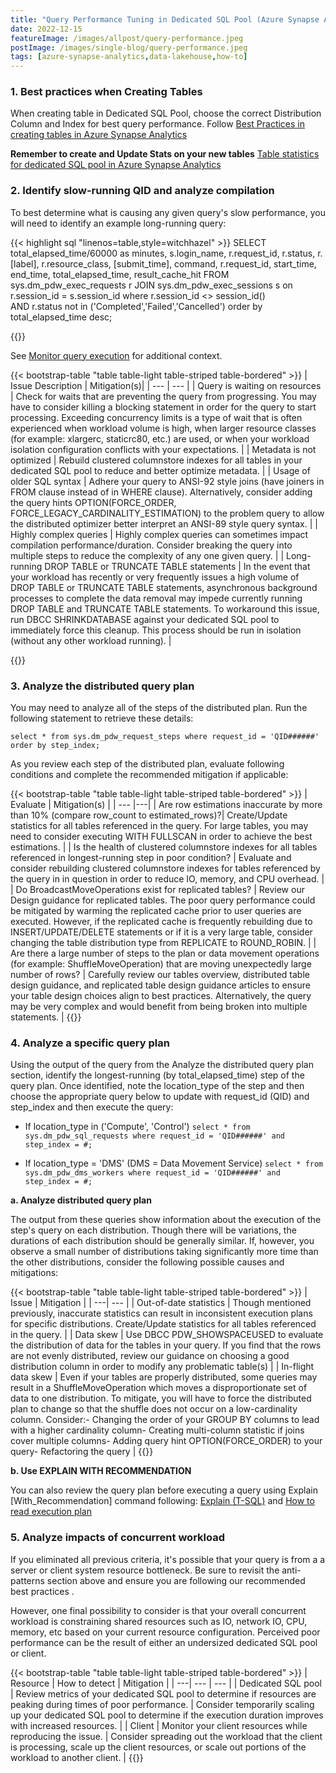 ```yaml
---
title: "Query Performance Tuning in Dedicated SQL Pool (Azure Synapse Analytics)"
date: 2022-12-15
featureImage: /images/allpost/query-performance.jpeg
postImage: /images/single-blog/query-performance.jpeg
tags: [azure-synapse-analytics,data-lakehouse,how-to]
---
```


### 1. Best practices when Creating Tables

When creating table in Dedicated SQL Pool, choose the correct Distribution Column and Index for best query performance. Follow [Best Practices in creating tables in Azure Synapse Analytics](./content/blog/create-table-azure-synapse-analytics.md)

**Remember to create and Update Stats on your new tables**
[Table statistics for dedicated SQL pool in Azure Synapse Analytics](https://learn.microsoft.com/en-us/azure/synapse-analytics/sql-data-warehouse/sql-data-warehouse-tables-statistics#examples-update-statistics)


### 2. Identify slow-running QID and analyze compilation

To best determine what is causing any given query's slow performance, you will need to identify an example long-running query:

{{< highlight sql "linenos=table,style=witchhazel" >}}
SELECT total_elapsed_time/60000 as minutes, s.login_name, 
    r.request_id, r.status, r.[label], r.resource_class, [submit_time], 
    command, r.request_id, start_time, end_time, 
    total_elapsed_time, result_cache_hit
FROM sys.dm_pdw_exec_requests r 
JOIN sys.dm_pdw_exec_sessions s 
on r.session_id = s.session_id
where r.session_id <> session_id()  
    AND r.status not in ('Completed','Failed','Cancelled') 
order by total_elapsed_time desc;

{{</highlight>}}

See [Monitor query execution](https://docs.microsoft.com/azure/synapse-analytics/sql-data-warehouse/sql-data-warehouse-manage-monitor?WT.mc_id=Portal-Microsoft_Azure_Support#monitor-query-execution) for additional context.

{{< bootstrap-table "table table-light table-striped table-bordered" >}}
| Issue Description      | Mitigation(s)|
| --- | --- |
| Query is waiting on resources | Check for waits that are preventing the query from progressing. You may have to consider killing a blocking statement in order for the query to start processing. Exceeding concurrency limits is a type of wait that is often experienced when workload volume is high, when larger resource classes (for example: xlargerc, staticrc80, etc.) are used, or when your workload isolation configuration conflicts with your expectations.   |
| Metadata is not optimized     | Rebuild clustered columnstore indexes for all tables in your dedicated SQL pool to reduce and better optimize metadata.         |
| Usage of older SQL syntax     | Adhere your query to ANSI-92 style joins (have joiners in FROM clause instead of in WHERE clause). Alternatively, consider adding the query hints OPTION(FORCE_ORDER, FORCE_LEGACY_CARDINALITY_ESTIMATION) to the problem query to allow the distributed optimizer better interpret an ANSI-89 style query syntax.  |
| Highly complex queries | Highly complex queries can sometimes impact compilation performance/duration. Consider breaking the query into multiple steps to reduce the complexity of any one given query.              |
| Long-running DROP TABLE or TRUNCATE TABLE statements | In the event that your workload has recently or very frequently issues a high volume of DROP TABLE or TRUNCATE TABLE statements, asynchronous background processes to complete the data removal may impede currently running DROP TABLE and TRUNCATE TABLE statements. To workaround this issue, run DBCC SHRINKDATABASE against your dedicated SQL pool to immediately force this cleanup. This process should be run in isolation (without any other workload running). |

{{</bootstrap-table>}}

### 3. Analyze the distributed query plan

You may need to analyze all of the steps of the distributed plan. Run the following statement to retrieve these details:

`select * from sys.dm_pdw_request_steps where request_id = 'QID######' order by step_index;`

As you review each step of the distributed plan, evaluate following conditions and complete the recommended mitigation if applicable:

{{< bootstrap-table "table table-light table-striped table-bordered" >}}
| Evaluate   | Mitigation(s)    |
| --- |---|
| Are row estimations inaccurate by more than 10% (compare row_count to estimated_rows)?| Create/Update statistics for all tables referenced in the query. For large tables, you may need to consider executing WITH FULLSCAN in order to achieve the best estimations.  |
| Is the health of clustered columnstore indexes for all tables referenced in longest-running step in poor condition? | Evaluate and consider rebuilding clustered columnstore indexes for tables referenced by the query in in question in order to reduce IO, memory, and CPU overhead.      |
| Do BroadcastMoveOperations exist for replicated tables? | Review our Design guidance for replicated tables. The poor query performance could be mitigated by warming the replicated cache prior to user queries are executed. However, if the replicated cache is frequently rebuilding due to INSERT/UPDATE/DELETE statements or if it is a very large table, consider changing the table distribution type from REPLICATE to ROUND_ROBIN. |
| Are there a large number of steps to the plan or data movement operations (for example: ShuffleMoveOperation) that are moving unexpectedly large number of rows? | Carefully review our tables overview, distributed table design guidance, and replicated table design guidance articles to ensure your table design choices align to best practices. Alternatively, the query may be very complex and would benefit from being broken into multiple statements. |
{{</bootstrap-table>}}

### 4. Analyze a specific query plan

Using the output of the query from the Analyze the distributed query plan section, identify the longest-running (by total_elapsed_time) step of the query plan. Once identified, note the location_type of the step and then choose the appropriate query below to update with request_id (QID) and step_index and then execute the query:

- If location_type in ('Compute', 'Control')
`select * from sys.dm_pdw_sql_requests where request_id = 'QID######' and step_index = #;`

- If location_type = 'DMS' (DMS = Data Movement Service)
`select * from sys.dm_pdw_dms_workers where request_id = 'QID######' and step_index = #;`

**a. Analyze distributed query plan**

The output from these queries show information about the execution of the step's query on each distribution. Though there will be variations, the durations of each distribution should be generally similar. If, however, you observe a small number of distributions taking significantly more time than the other distributions, consider the following possible causes and mitigations:

{{< bootstrap-table "table table-light table-striped table-bordered" >}}
| Issue                  | Mitigation  |
| ---| --- |
| Out-of-date statistics | Though mentioned previously, inaccurate statistics can result in inconsistent execution plans for specific distributions. Create/Update statistics for all tables referenced in the query.                              |
| Data skew              | Use DBCC PDW_SHOWSPACEUSED to evaluate the distribution of data for the tables in your query. If you find that the rows are not evenly distributed, review our guidance on choosing a good distribution column in order to modify any problematic table(s)                         |
| In-flight data skew    | Even if your tables are properly distributed, some queries may result in a ShuffleMoveOperation which moves a disproportionate set of data to one distribution. To mitigate, you will have to force the distributed plan to change so that the shuffle does not occur on a low-cardinality column. Consider:- Changing the order of your GROUP BY columns to lead with a higher cardinality column- Creating multi-column statistic if joins cover multiple columns- Adding query hint OPTION(FORCE_ORDER) to your query- Refactoring the query |
{{</bootstrap-table>}}

**b. Use EXPLAIN WITH RECOMMENDATION**

You can also review the query plan before executing a query using Explain [With_Recommendation] command following: [Explain (T-SQL)](https://learn.microsoft.com/en-us/sql/t-sql/queries/explain-transact-sql?view=azure-sqldw-latest) and [How to read execution plan](https://www.sqlshack.com/how-to-read-an-execution-plan-with-all-details/)

### 5. Analyze impacts of concurrent workload
If you eliminated all previous criteria, it's possible that your query is from a a server or client system resource bottleneck. Be sure to revisit the anti-patterns section above and ensure you are following our recommended best practices .

However, one final possibility to consider is that your overall concurrent workload is constraining shared resources such as IO, network IO, CPU, memory, etc based on your current resource configuration. Perceived poor performance can be the result of either an undersized dedicated SQL pool or client.

{{< bootstrap-table "table table-light table-striped table-bordered" >}}
| Resource           | How to detect    | Mitigation   |
| ---| --- | --- |
| Dedicated SQL pool | Review metrics of your dedicated SQL pool to determine if resources are peaking during times of poor performance. | Consider temporarily scaling up your dedicated SQL pool to determine if the execution duration improves with increased resources.                          |
| Client             | Monitor your client resources while reproducing the issue.           | Consider spreading out the workload that the client is processing, scale up the client resources, or scale out portions of the workload to another client. |
{{</bootstrap-table>}}
